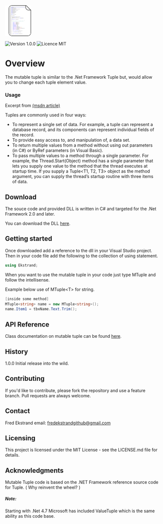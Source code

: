 ![Project type](https://github.com/FredEkstrand/ImageFiles/raw/master/CodeIcon.png )

![Version 1.0.0](https://img.shields.io/badge/Version-1.0.0-brightgreen.svg) ![Licence MIT](https://img.shields.io/badge/Licence-MIT-blue.svg)

# Overview

The mutable tuple is similar to the .Net Framework Tuple but, would allow you to change each tuple element value.

### Usage
Excerpt from [(msdn article)](https://msdn.microsoft.com/en-us/library/system.tuple.aspx#Remarks)

Tuples are commonly used in four ways:
* To represent a single set of data. For example, a tuple can represent a database record, and its components can represent individual fields of the record.
* To provide easy access to, and manipulation of, a data set.
* To return multiple values from a method without using out parameters (in C#) or ByRef parameters (in Visual Basic).
* To pass multiple values to a method through a single parameter. For example, the Thread.Start(Object) method has a single parameter that lets you supply one value to the method that the thread executes at startup time. If you supply a Tuple<T1, T2, T3> object as the method argument, you can supply the thread’s startup routine with three items of data.

## Download
The souce code and provided DLL is written in C# and targeted for the .Net Framework 2.0 and later.

You can download the DLL [here](#).

## Getting started
Once downloaded add a reference to the dll in your Visual Studio project.
Then in your code file add the following to the collection of using statement.
```csharp
using Ekstrand;
```
When you want to use the mutable tuple in your code just type MTuple and follow the intellisense. 

Example below use of MTuple\<T> for string.
```csharp
[inside some method]
MTuple<string> name = new MTuple<string>();
name.Item1 = tbxName.Text.Trim();

``` 
## API Reference

Class documentation on mutable tuple can be found [here](http://fredekstrand.github.io/MutableTuple).

## History
 1.0.0 Initial release into the wild.
 
## Contributing
If you'd like to contribute, please fork the repository and use a feature
branch. Pull requests are always welcome.

## Contact
Fred Ekstrand 
email: fredekstrandgithub@gmail.com
 
## Licensing
This project is licensed under the MIT License - see the LICENSE.md file for details.

## Acknowledgments
Mutable Tuple code is based on the .NET Framework reference source code for Tuple.
( Why reinvent the wheel? )

##### Note:
Starting with .Net 4.7 Microsoft has included ValueTuple which is the same ability as this code base.
